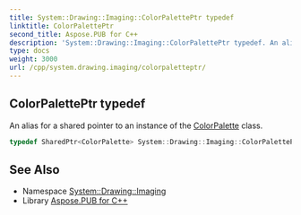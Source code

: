 ```yaml
---
title: System::Drawing::Imaging::ColorPalettePtr typedef
linktitle: ColorPalettePtr
second_title: Aspose.PUB for C++
description: 'System::Drawing::Imaging::ColorPalettePtr typedef. An alias for a shared pointer to an instance of the ColorPalette class in C++.'
type: docs
weight: 3000
url: /cpp/system.drawing.imaging/colorpaletteptr/
---
```

## ColorPalettePtr typedef


An alias for a shared pointer to an instance of the [ColorPalette](../colorpalette/) class.

```cpp
typedef SharedPtr<ColorPalette> System::Drawing::Imaging::ColorPalettePtr
```

## See Also

* Namespace [System::Drawing::Imaging](../)
* Library [Aspose.PUB for C++](../../)
